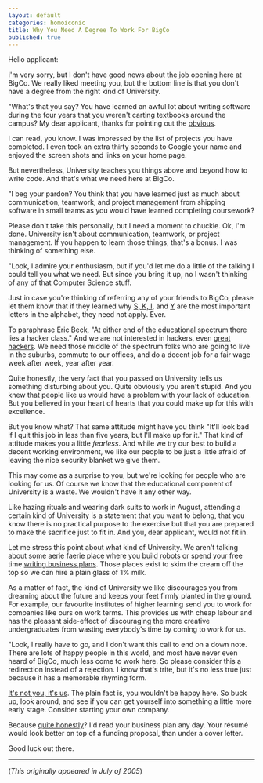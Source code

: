 ```yaml
---
layout: default
categories: homoiconic
title: Why You Need A Degree To Work For BigCo
published: true
---
```


Hello applicant:

I'm very sorry, but I don't have good news about the job opening here at BigCo. We really liked meeting you, but the bottom line is that you don't have a degree from the right kind of University.

"What's that you say? You have learned an awful lot about writing software during the four years that you weren't carting textbooks around the campus? My dear applicant, thanks for pointing out the [obvious][2].

I can read, you know. I was impressed by the list of projects you have completed. I even took an extra thirty seconds to Google your name and enjoyed the screen shots and links on your home page.

But nevertheless, University teaches you things above and beyond how to write code. And that's what we need here at BigCo.

"I beg your pardon? You think that you have learned just as much about communication, teamwork, and project management from shipping software in small teams as you would have learned completing coursework?

Please don't take this personally, but I need a moment to chuckle. Ok, I'm done. University isn't about communication, teamwork, or project management. If you happen to learn those things, that's a bonus. I was thinking of something else.

"Look, I admire your enthusiasm, but if you'd let me do a little of the talking I could tell you what we need. But since you bring it up, no I wasn't thinking of any of that Computer Science stuff.

Just in case you're thinking of referring any of your friends to BigCo, please let them know that if they learned why [S, K, I][3], and [Y][4] are the most important letters in the alphabet, they need not apply. Ever.

To paraphrase Eric Beck, "At either end of the educational spectrum there lies a hacker class." And we are not interested in hackers, even [great hackers][5]. We need those middle of the spectrum folks who are going to live in the suburbs, commute to our offices, and do a decent job for a fair wage week after week, year after year.

Quite honestly, the very fact that you passed on University tells us something disturbing about you. Quite obviously you aren't stupid. And you knew that people like us would have a problem with your lack of education. But you believed in your heart of hearts that you could make up for this with excellence.

But you know what? That same attitude might have you think "It'll look bad if I quit this job in less than five years, but I'll make up for it." That kind of attitude makes you a little *fearless*. And while we try our best to build a decent working environment, we like our people to be just a little afraid of leaving the nice security blanket we give them.

This may come as a surprise to you, but we're looking for people who are looking for us. Of course we know that the educational component of University is a waste. We wouldn't have it any other way.

Like hazing rituals and wearing dark suits to work in August, attending a certain kind of University is a statement that you want to belong, that you know there is no practical purpose to the exercise but that you are prepared to make the sacrifice just to fit in. And you, dear applicant, would not fit in.

Let me stress this point about what kind of University. We aren't talking about some aerie faerie place where you [build robots][7] or spend your free time [writing business plans][8]. Those places exist to skim the cream off the top so we can hire a plain glass of 1% milk.

As a matter of fact, the kind of University we like discourages you from dreaming about the future and keeps your feet firmly planted in the ground. For example, our favourite institutes of higher learning send you to work for companies like ours on work terms. This provides us with cheap labour and has the pleasant side-effect of discouraging the more creative undergraduates from wasting everybody's time by coming to work for us.

"Look, I really have to go, and I don't want this call to end on a down note. There are lots of happy people in this world, and most have never even heard of BigCo, much less come to work here. So please consider this a redirection instead of a rejection. I know that's trite, but it's no less true just because it has a memorable rhyming form.

[It's not you, it's us][9]. The plain fact is, you wouldn't be happy here. So buck up, look around, and see if you can get yourself into something a little more early stage. Consider starting your own company.

Because [quite honestly][10]? I'd read your business plan any day. Your résumé would look better on top of a funding proposal, than under a cover letter.

Good luck out there.

---

(*This originally appeared in July of 2005*)

 [1]: http://raganwald.github.com/2005/07/why-you-need-degree-to-work-for-bigco.html
 [2]: http://www.everything2.com/index.pl?node=obvious
 [3]: http://en.wikipedia.org/wiki/SKI_combinator_calculus
 [4]: http://raganwald.github.com/2007/02/but-y-would-i-want-to-do-thing-like.html
 [5]: http://www.paulgraham.com/gh.html
 [7]: http://www.media.mit.edu/cogmac/
 [8]: http://www.google.com/corporate/history.html
 [9]: http://www.seinfeldscripts.com/TheLipReader.htm
 [10]: http://paulgraham.com/hiring.html
